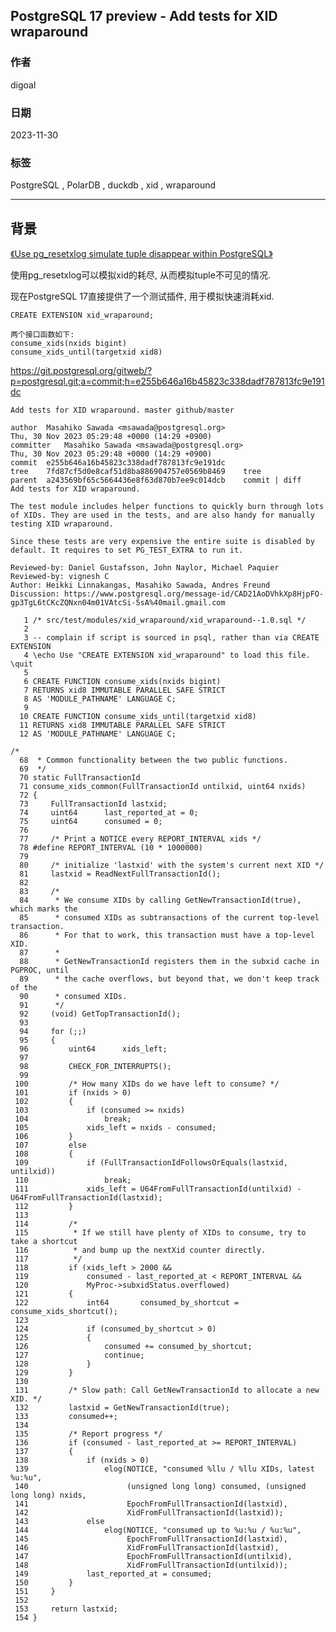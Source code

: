 ## PostgreSQL 17 preview - Add tests for XID wraparound        
                                                                                      
### 作者                                                                
digoal                                                                
                                                                
### 日期                                                                
2023-11-30                                                            
                                                                
### 标签                                                                
PostgreSQL , PolarDB , duckdb , xid , wraparound                              
                                                                
----                                                                
                                                                
## 背景     
[《Use pg_resetxlog simulate tuple disappear within PostgreSQL》](../201109/20110930_03.md)    
  
使用pg_resetxlog可以模拟xid的耗尽, 从而模拟tuple不可见的情况.    
  
现在PostgreSQL 17直接提供了一个测试插件, 用于模拟快速消耗xid.    
```
CREATE EXTENSION xid_wraparound;

两个接口函数如下:
consume_xids(nxids bigint)
consume_xids_until(targetxid xid8)  
```
  
https://git.postgresql.org/gitweb/?p=postgresql.git;a=commit;h=e255b646a16b45823c338dadf787813fc9e191dc  
  
```  
Add tests for XID wraparound. master github/master  
  
author	Masahiko Sawada <msawada@postgresql.org>	  
Thu, 30 Nov 2023 05:29:48 +0000 (14:29 +0900)  
committer	Masahiko Sawada <msawada@postgresql.org>	  
Thu, 30 Nov 2023 05:29:48 +0000 (14:29 +0900)  
commit	e255b646a16b45823c338dadf787813fc9e191dc  
tree	7fd87cf5d0e8caf51d8ba886904757e0569b8469	tree  
parent	a243569bf65c5664436e8f63d870b7ee9c014dcb	commit | diff  
Add tests for XID wraparound.  
  
The test module includes helper functions to quickly burn through lots  
of XIDs. They are used in the tests, and are also handy for manually  
testing XID wraparound.  
  
Since these tests are very expensive the entire suite is disabled by  
default. It requires to set PG_TEST_EXTRA to run it.  
  
Reviewed-by: Daniel Gustafsson, John Naylor, Michael Paquier  
Reviewed-by: vignesh C  
Author: Heikki Linnakangas, Masahiko Sawada, Andres Freund  
Discussion: https://www.postgresql.org/message-id/CAD21AoDVhkXp8HjpFO-gp3TgL6tCKcZQNxn04m01VAtcSi-5sA%40mail.gmail.com  
```  
  
```  
   1 /* src/test/modules/xid_wraparound/xid_wraparound--1.0.sql */  
   2   
   3 -- complain if script is sourced in psql, rather than via CREATE EXTENSION  
   4 \echo Use "CREATE EXTENSION xid_wraparound" to load this file. \quit  
   5   
   6 CREATE FUNCTION consume_xids(nxids bigint)  
   7 RETURNS xid8 IMMUTABLE PARALLEL SAFE STRICT  
   8 AS 'MODULE_PATHNAME' LANGUAGE C;  
   9   
  10 CREATE FUNCTION consume_xids_until(targetxid xid8)  
  11 RETURNS xid8 IMMUTABLE PARALLEL SAFE STRICT  
  12 AS 'MODULE_PATHNAME' LANGUAGE C;  
```  
    
```  
/*  
  68  * Common functionality between the two public functions.  
  69  */  
  70 static FullTransactionId  
  71 consume_xids_common(FullTransactionId untilxid, uint64 nxids)  
  72 {  
  73     FullTransactionId lastxid;  
  74     uint64      last_reported_at = 0;  
  75     uint64      consumed = 0;  
  76   
  77     /* Print a NOTICE every REPORT_INTERVAL xids */  
  78 #define REPORT_INTERVAL (10 * 1000000)  
  79   
  80     /* initialize 'lastxid' with the system's current next XID */  
  81     lastxid = ReadNextFullTransactionId();  
  82   
  83     /*  
  84      * We consume XIDs by calling GetNewTransactionId(true), which marks the  
  85      * consumed XIDs as subtransactions of the current top-level transaction.  
  86      * For that to work, this transaction must have a top-level XID.  
  87      *  
  88      * GetNewTransactionId registers them in the subxid cache in PGPROC, until  
  89      * the cache overflows, but beyond that, we don't keep track of the  
  90      * consumed XIDs.  
  91      */  
  92     (void) GetTopTransactionId();  
  93   
  94     for (;;)  
  95     {  
  96         uint64      xids_left;  
  97   
  98         CHECK_FOR_INTERRUPTS();  
  99   
 100         /* How many XIDs do we have left to consume? */  
 101         if (nxids > 0)  
 102         {  
 103             if (consumed >= nxids)  
 104                 break;  
 105             xids_left = nxids - consumed;  
 106         }  
 107         else  
 108         {  
 109             if (FullTransactionIdFollowsOrEquals(lastxid, untilxid))  
 110                 break;  
 111             xids_left = U64FromFullTransactionId(untilxid) - U64FromFullTransactionId(lastxid);  
 112         }  
 113   
 114         /*  
 115          * If we still have plenty of XIDs to consume, try to take a shortcut  
 116          * and bump up the nextXid counter directly.  
 117          */  
 118         if (xids_left > 2000 &&  
 119             consumed - last_reported_at < REPORT_INTERVAL &&  
 120             MyProc->subxidStatus.overflowed)  
 121         {  
 122             int64       consumed_by_shortcut = consume_xids_shortcut();  
 123   
 124             if (consumed_by_shortcut > 0)  
 125             {  
 126                 consumed += consumed_by_shortcut;  
 127                 continue;  
 128             }  
 129         }  
 130   
 131         /* Slow path: Call GetNewTransactionId to allocate a new XID. */  
 132         lastxid = GetNewTransactionId(true);  
 133         consumed++;  
 134   
 135         /* Report progress */  
 136         if (consumed - last_reported_at >= REPORT_INTERVAL)  
 137         {  
 138             if (nxids > 0)  
 139                 elog(NOTICE, "consumed %llu / %llu XIDs, latest %u:%u",  
 140                      (unsigned long long) consumed, (unsigned long long) nxids,  
 141                      EpochFromFullTransactionId(lastxid),  
 142                      XidFromFullTransactionId(lastxid));  
 143             else  
 144                 elog(NOTICE, "consumed up to %u:%u / %u:%u",  
 145                      EpochFromFullTransactionId(lastxid),  
 146                      XidFromFullTransactionId(lastxid),  
 147                      EpochFromFullTransactionId(untilxid),  
 148                      XidFromFullTransactionId(untilxid));  
 149             last_reported_at = consumed;  
 150         }  
 151     }  
 152   
 153     return lastxid;  
 154 }  
```
  
